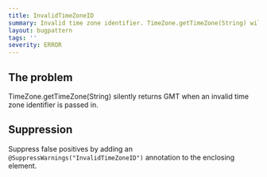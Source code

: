 ```yaml
---
title: InvalidTimeZoneID
summary: Invalid time zone identifier. TimeZone.getTimeZone(String) will silently return GMT instead of the time zone you intended.
layout: bugpattern
tags: ''
severity: ERROR
---
```


<!--
*** AUTO-GENERATED, DO NOT MODIFY ***
To make changes, edit the @BugPattern annotation or the explanation in docs/bugpattern.
-->

## The problem
TimeZone.getTimeZone(String) silently returns GMT when an invalid time zone identifier is passed in.

## Suppression
Suppress false positives by adding an `@SuppressWarnings("InvalidTimeZoneID")` annotation to the enclosing element.
